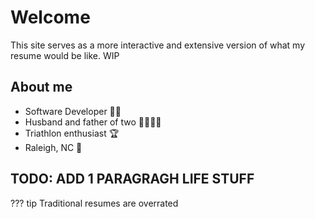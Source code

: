 # Welcome

This site serves as a more interactive and extensive version of what my resume would be like. WIP

## About me

*  Software Developer 👨‍💻
*  Husband and father of two 👨‍👩‍👦‍👦
*  Triathlon enthusiast 🏆
*  Raleigh, NC 📍

## TODO: ADD 1 PARAGRAGH LIFE STUFF

??? tip
    Traditional resumes are overrated
